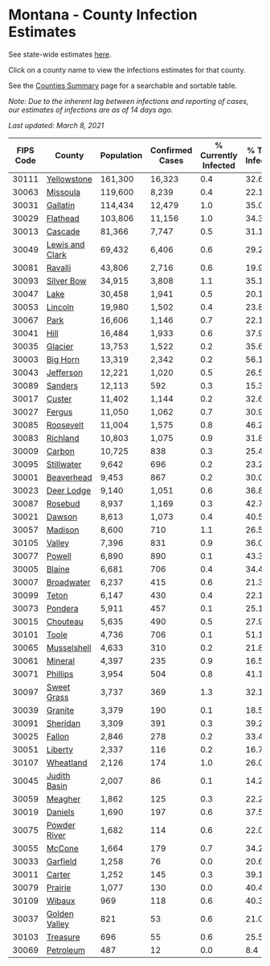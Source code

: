 # Montana - County Infection Estimates

See state-wide estimates [here](/infections/us-mt).

Click on a county name to view the infections estimates for that county.

See the [Counties Summary](/infections/summary-counties) page for a searchable and sortable table.

*Note: Due to the inherent lag between infections and reporting of cases, our estimates of infections are as of 14 days ago.*

*Last updated: March 8, 2021*

|   FIPS Code |                             County |   Population |   Confirmed Cases |   % Currently Infected |   % Total Infected |
|-------------|------------------------------------|--------------|-------------------|------------------------|--------------------|
|       30111 |         [Yellowstone](yellowstone) |      161,300 |            16,323 |                    0.4 |               32.6 |
|       30063 |               [Missoula](missoula) |      119,600 |             8,239 |                    0.4 |               22.1 |
|       30031 |               [Gallatin](gallatin) |      114,434 |            12,479 |                    1.0 |               35.0 |
|       30029 |               [Flathead](flathead) |      103,806 |            11,156 |                    1.0 |               34.3 |
|       30013 |                 [Cascade](cascade) |       81,366 |             7,747 |                    0.5 |               31.1 |
|       30049 | [Lewis and Clark](lewis-and-clark) |       69,432 |             6,406 |                    0.6 |               29.2 |
|       30081 |                 [Ravalli](ravalli) |       43,806 |             2,716 |                    0.6 |               19.9 |
|       30093 |           [Silver Bow](silver-bow) |       34,915 |             3,808 |                    1.1 |               35.1 |
|       30047 |                       [Lake](lake) |       30,458 |             1,941 |                    0.5 |               20.1 |
|       30053 |                 [Lincoln](lincoln) |       19,980 |             1,502 |                    0.4 |               23.8 |
|       30067 |                       [Park](park) |       16,606 |             1,146 |                    0.7 |               22.1 |
|       30041 |                       [Hill](hill) |       16,484 |             1,933 |                    0.6 |               37.9 |
|       30035 |                 [Glacier](glacier) |       13,753 |             1,522 |                    0.2 |               35.6 |
|       30003 |               [Big Horn](big-horn) |       13,319 |             2,342 |                    0.2 |               56.1 |
|       30043 |             [Jefferson](jefferson) |       12,221 |             1,020 |                    0.5 |               26.5 |
|       30089 |                 [Sanders](sanders) |       12,113 |               592 |                    0.3 |               15.3 |
|       30017 |                   [Custer](custer) |       11,402 |             1,144 |                    0.2 |               32.6 |
|       30027 |                   [Fergus](fergus) |       11,050 |             1,062 |                    0.7 |               30.9 |
|       30085 |             [Roosevelt](roosevelt) |       11,004 |             1,575 |                    0.8 |               46.2 |
|       30083 |               [Richland](richland) |       10,803 |             1,075 |                    0.9 |               31.8 |
|       30009 |                   [Carbon](carbon) |       10,725 |               838 |                    0.3 |               25.4 |
|       30095 |           [Stillwater](stillwater) |        9,642 |               696 |                    0.2 |               23.2 |
|       30001 |           [Beaverhead](beaverhead) |        9,453 |               867 |                    0.2 |               30.0 |
|       30023 |           [Deer Lodge](deer-lodge) |        9,140 |             1,051 |                    0.6 |               36.8 |
|       30087 |                 [Rosebud](rosebud) |        8,937 |             1,169 |                    0.3 |               42.7 |
|       30021 |                   [Dawson](dawson) |        8,613 |             1,073 |                    0.4 |               40.5 |
|       30057 |                 [Madison](madison) |        8,600 |               710 |                    1.1 |               26.5 |
|       30105 |                   [Valley](valley) |        7,396 |               831 |                    0.9 |               36.0 |
|       30077 |                   [Powell](powell) |        6,890 |               890 |                    0.1 |               43.3 |
|       30005 |                   [Blaine](blaine) |        6,681 |               706 |                    0.4 |               34.4 |
|       30007 |           [Broadwater](broadwater) |        6,237 |               415 |                    0.6 |               21.3 |
|       30099 |                     [Teton](teton) |        6,147 |               430 |                    0.4 |               22.1 |
|       30073 |                 [Pondera](pondera) |        5,911 |               457 |                    0.1 |               25.1 |
|       30015 |               [Chouteau](chouteau) |        5,635 |               490 |                    0.5 |               27.9 |
|       30101 |                     [Toole](toole) |        4,736 |               706 |                    0.1 |               51.1 |
|       30065 |         [Musselshell](musselshell) |        4,633 |               310 |                    0.2 |               21.8 |
|       30061 |                 [Mineral](mineral) |        4,397 |               235 |                    0.9 |               16.5 |
|       30071 |               [Phillips](phillips) |        3,954 |               504 |                    0.8 |               41.1 |
|       30097 |         [Sweet Grass](sweet-grass) |        3,737 |               369 |                    1.3 |               32.1 |
|       30039 |                 [Granite](granite) |        3,379 |               190 |                    0.1 |               18.5 |
|       30091 |               [Sheridan](sheridan) |        3,309 |               391 |                    0.3 |               39.2 |
|       30025 |                   [Fallon](fallon) |        2,846 |               278 |                    0.2 |               33.4 |
|       30051 |                 [Liberty](liberty) |        2,337 |               116 |                    0.2 |               16.7 |
|       30107 |             [Wheatland](wheatland) |        2,126 |               174 |                    1.0 |               26.0 |
|       30045 |       [Judith Basin](judith-basin) |        2,007 |                86 |                    0.1 |               14.2 |
|       30059 |                 [Meagher](meagher) |        1,862 |               125 |                    0.3 |               22.2 |
|       30019 |                 [Daniels](daniels) |        1,690 |               197 |                    0.6 |               37.5 |
|       30075 |       [Powder River](powder-river) |        1,682 |               114 |                    0.6 |               22.0 |
|       30055 |                   [McCone](mccone) |        1,664 |               179 |                    0.7 |               34.2 |
|       30033 |               [Garfield](garfield) |        1,258 |                76 |                    0.0 |               20.6 |
|       30011 |                   [Carter](carter) |        1,252 |               145 |                    0.3 |               39.1 |
|       30079 |                 [Prairie](prairie) |        1,077 |               130 |                    0.0 |               40.4 |
|       30109 |                   [Wibaux](wibaux) |          969 |               118 |                    0.6 |               40.3 |
|       30037 |     [Golden Valley](golden-valley) |          821 |                53 |                    0.6 |               21.0 |
|       30103 |               [Treasure](treasure) |          696 |                55 |                    0.6 |               25.5 |
|       30069 |             [Petroleum](petroleum) |          487 |                12 |                    0.0 |                8.4 |
